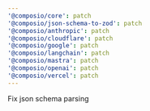 ```yaml
---
'@composio/core': patch
'@composio/json-schema-to-zod': patch
'@composio/anthropic': patch
'@composio/cloudflare': patch
'@composio/google': patch
'@composio/langchain': patch
'@composio/mastra': patch
'@composio/openai': patch
'@composio/vercel': patch
---
```


Fix json schema parsing
